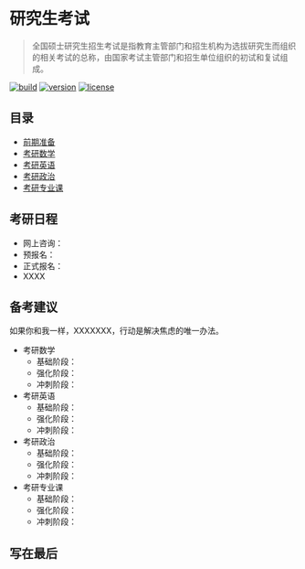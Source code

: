 # 研究生考试

> 全国硕士研究生招生考试是指教育主管部门和招生机构为选拔研究生而组织的相关考试的总称，由国家考试主管部门和招生单位组织的初试和复试组成。

[![build][build-image]][build-url]
[![version][version-image]][version-url]
[![license][license-image]][license-url]

## 目录

* [前期准备](前期准备)
* [考研数学](考研数学)
* [考研英语](考研英语)
* [考研政治](考研政治)
* [考研专业课](考研专业课)

## 考研日程

* 网上咨询：
* 预报名：
* 正式报名：
* XXXX

## 备考建议

如果你和我一样，XXXXXXX，行动是解决焦虑的唯一办法。

* 考研数学
  * 基础阶段：
  * 强化阶段：
  * 冲刺阶段：
* 考研英语
  * 基础阶段：
  * 强化阶段：
  * 冲刺阶段：
* 考研政治
  * 基础阶段：
  * 强化阶段：
  * 冲刺阶段：
* 考研专业课
  * 基础阶段：
  * 强化阶段：
  * 冲刺阶段：

## 写在最后





[build-image]: https://img.shields.io/badge/build-passing-brightgreen	"build"
[build-url]: https://github.com/kuriv/civil-service-exam	"build"
[version-image]: https://img.shields.io/badge/version-v1.0.1-blue	"version"
[version-url]: https://github.com/kuriv/civil-service-exam	"version"
[license-image]: https://img.shields.io/badge/license-MIT-green	"license"
[license-url]: https://github.com/kuriv/civil-service-exam	"license"